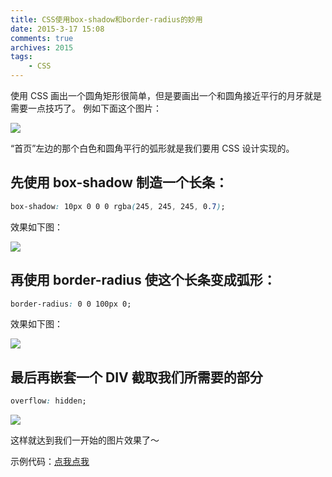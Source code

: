 ```yaml
---
title: CSS使用box-shadow和border-radius的妙用
date: 2015-3-17 15:08
comments: true
archives: 2015
tags:
	- CSS
---
```


使用 CSS 画出一个圆角矩形很简单，但是要画出一个和圆角接近平行的月牙就是需要一点技巧了。
例如下面这个图片：

![](https://lh3.googleusercontent.com/J7hkxUNbul8mcA7PqTDMR6_3_-Il8pGLgPYJSR0SeXo=w353-h245-no)

“首页”左边的那个白色和圆角平行的弧形就是我们要用 CSS 设计实现的。

## 先使用 box-shadow 制造一个长条：

```css
box-shadow: 10px 0 0 0 rgba(245, 245, 245, 0.7);
```

效果如下图：

![](https://lh3.googleusercontent.com/Mk8ZeRV-Z59BBgsEk3Ym3JYap4j01_Z0UuhuiXRUrSA=w358-h207-p-no)

## 再使用 border-radius 使这个长条变成弧形：

```css
border-radius: 0 0 100px 0;
```

效果如下图：

![](https://lh3.googleusercontent.com/-TZnghbYv5uo/VQfetlBJz-I/AAAAAAAAirw/8TK9DUgobFI/w307-h142-no/2015-03-17-155813_307x142_scrot.png)

## 最后再嵌套一个 DIV 截取我们所需要的部分

```css
overflow: hidden;
```

![](https://lh3.googleusercontent.com/1rnHBiAIGT17FaRokCRPZR_6DAMtu7CLhqep3Vp1GE4=w332-h207-p-no)

这样就达到我们一开始的图片效果了～

示例代码：[点我点我](https://jsfiddle.net/x21au4kc/1/)
